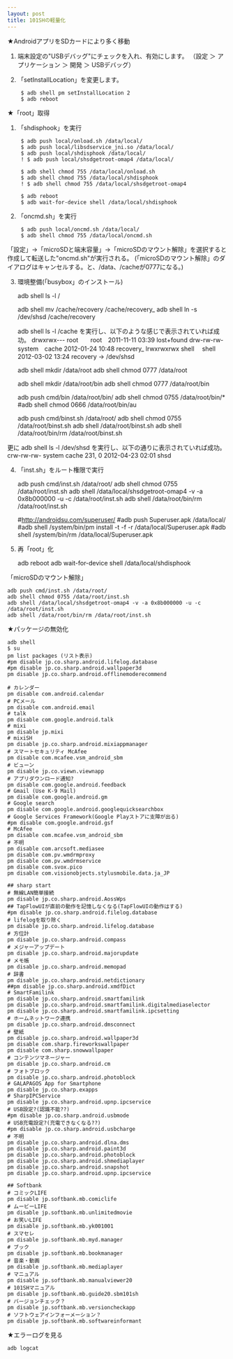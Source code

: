 ```yaml
---
layout: post
title: 101SHの軽量化
---
```


★AndroidアプリをSDカードにより多く移動
1. 端末設定の"USBデバッグ"にチェックを入れ、有効にします。
（設定 ＞ アプリケーション ＞ 開発 ＞ USBデバッグ）

2. 「setInstallLocation」を変更します。

        $ adb shell pm setInstallLocation 2
        $ adb reboot


★「root」取得
1. 「shdisphook」を実行

        $ adb push local/onload.sh /data/local/
        $ adb push local/libsdservice_jni.so /data/local/
        $ adb push local/shdisphook /data/local/
        ! $ adb push local/shsdgetroot-omap4 /data/local/
        
        $ adb shell chmod 755 /data/local/onload.sh
        $ adb shell chmod 755 /data/local/shdisphook
        ! $ adb shell chmod 755 /data/local/shsdgetroot-omap4
        
        $ adb reboot
        $ adb wait-for-device shell /data/local/shdisphook

2. 「oncmd.sh」を実行

        $ adb push local/oncmd.sh /data/local/
        $ adb shell chmod 755 /data/local/oncmd.sh
「設定」→「microSDと端末容量」→「microSDのマウント解除」を選択すると作成して転送した"oncmd.sh"が実行される。
(「microSDのマウント解除」のダイアログはキャンセルする。と、/data、/cacheが0777になる。)

3. 環境整備(「busybox」のインストール)

    adb shell ls -l /
    
    adb shell mv /cache/recovery /cache/recovery_
    adb shell ln -s /dev/shsd /cache/recovery
    
    adb shell ls -l /cache を実行し、以下のような感じで表示されていれば成功。
    drwxrwx--- root　　root　2011-11-11 03:39 lost+found
    drw-rw-rw- system　cache 2012-01-24 10:48 recovery_
    lrwxrwxrwx shell　 shell 2012-03-02 13:24 recovery -> /dev/shsd
    
    adb shell mkdir /data/root
    adb shell chmod 0777 /data/root
    
    adb shell mkdir /data/root/bin
    adb shell chmod 0777 /data/root/bin
    
    adb push cmd/bin /data/root/bin/
    adb shell chmod 0755 /data/root/bin/*
    #adb shell chmod 0666 /data/root/bin/au
    
    adb push cmd/binst.sh /data/root/
    adb shell chmod 0755 /data/root/binst.sh
    adb shell /data/root/binst.sh
    adb shell /data/root/bin/rm /data/root/binst.sh

更に adb shell ls -l /dev/shsd を実行し、以下の通りに表示されていれば成功。
crw-rw-rw- system cache 231, 0 2012-04-23 02:01 shsd

4. 「inst.sh」をルート権限で実行

    adb push cmd/inst.sh /data/root/
    adb shell chmod 0755 /data/root/inst.sh
    adb shell /data/local/shsdgetroot-omap4 -v -a 0x8b000000 -u -c /data/root/inst.sh
    adb shell /data/root/bin/rm /data/root/inst.sh
    
    #http://androidsu.com/superuser/
    #adb push Superuser.apk /data/local/
    #adb shell /system/bin/pm install -t -f -r /data/local/Superuser.apk
    #adb shell /system/bin/rm /data/local/Superuser.apk

5. 再「root」化

    adb reboot
    adb wait-for-device shell /data/local/shdisphook

「microSDのマウント解除」

    adb push cmd/inst.sh /data/root/
    adb shell chmod 0755 /data/root/inst.sh
    adb shell /data/local/shsdgetroot-omap4 -v -a 0x8b000000 -u -c /data/root/inst.sh
    adb shell /data/root/bin/rm /data/root/inst.sh


★パッケージの無効化

    adb shell
    $ su
    pm list packages (リスト表示)
    #pm disable jp.co.sharp.android.lifelog.database
    #pm disable jp.co.sharp.android.wallpaper3d
    pm disable jp.co.sharp.android.offlinemoderecommend
    
    # カレンダー
    pm disable com.android.calendar
    # PCメール
    pm disable com.android.email
    # talk
    pm disable com.google.android.talk
    # mixi
    pm disable jp.mixi
    # mixiSH
    pm disable jp.co.sharp.android.mixiappmanager
    # スマートセキュリティ McAfee
    pm disable com.mcafee.vsm_android_sbm
    # ビューン
    pm disable jp.co.viewn.viewnapp
    # アプリダウンロード通知?
    pm disable com.google.android.feedback
    # Gmail (Use K-9 Mail)
    pm disable com.google.android.gm
    # Google search
    pm disable com.google.android.googlequicksearchbox
    # Google Services Framework(Google Playストアに支障が出る)
    #pm disable com.google.android.gsf
    # McAfee
    pm disable com.mcafee.vsm_android_sbm
    # 不明
    pm disable com.arcsoft.mediasee
    pm disable com.pv.wmdrmproxy
    pm disable com.pv.wmdrmservice
    pm disable com.svox.pico
    pm disable com.visionobjects.stylusmobile.data.ja_JP
    
    ## sharp start
    # 無線LAN簡単接続
    pm disable jp.co.sharp.android.AossWps
    ## TapFlowUIが直前の動作を記憶しなくなる(TapFlowUIの動作はする)
    #pm disable jp.co.sharp.android.filelog.database
    # lifelogを取り除く
    pm disable jp.co.sharp.android.lifelog.database
    # 方位計
    pm disable jp.co.sharp.android.compass
    # メジャーアップデート
    pm disable jp.co.sharp.android.majorupdate
    # メモ帳
    pm disable jp.co.sharp.android.memopad
    # 辞書
    pm disable jp.co.sharp.android.netdictionary
    ##pm disable jp.co.sharp.android.xmdfDict
    # SmartFamilink
    pm disable jp.co.sharp.android.smartfamilink
    pm disable jp.co.sharp.android.smartfamilink.digitalmediaselector
    pm disable jp.co.sharp.android.smartfamilink.ipcsetting
    # ホームネットワーク連携
    pm disable jp.co.sharp.android.dmsconnect
    # 壁紙
    pm disable jp.co.sharp.android.wallpaper3d
    pm disable com.sharp.fireworkswallpaper
    pm disable com.sharp.snowwallpaper
    # コンテンツマネージャー
    pm disable jp.co.sharp.android.cm
    # フォトブロック
    pm disable jp.co.sharp.android.photoblock
    # GALAPAGOS App for Smartphone
    pm disable jp.co.sharp.exapps
    # SharpIPCService
    pm disable jp.co.sharp.android.upnp.ipcservice
    # USB設定?(認識不能??)
    #pm disable jp.co.sharp.android.usbmode
    # USB充電設定?(充電できなくなる??)
    #pm disable jp.co.sharp.android.usbcharge
    # 不明
    pm disable jp.co.sharp.android.dlna.dms
    pm disable jp.co.sharp.android.paint3d
    pm disable jp.co.sharp.android.photoblock
    pm disable jp.co.sharp.android.shmediaplayer
    pm disable jp.co.sharp.android.snapshot
    pm disable jp.co.sharp.android.upnp.ipcservice
    
    ## Softbank
    # コミックLIFE
    pm disable jp.softbank.mb.comiclife
    # ムービーLIFE
    pm disable jp.softbank.mb.unlimitedmovie
    # お笑いLIFE
    pm disable jp.softbank.mb.yk001001
    # スマセレ
    pm disable jp.softbank.mb.myd.manager
    # ブック
    pm disable jp.softbank.mb.bookmanager
    # 音楽・動画
    pm disable jp.softbank.mb.mediaplayer
    # マニュアル
    pm disable jp.softbank.mb.manualviewer20
    # 101SHマニュアル
    pm disable jp.softbank.mb.guide20.sbm101sh
    # バージョンチェック？
    pm disable jp.softbank.mb.versioncheckapp
    # ソフトウェアインフォーメーション？
    pm disable jp.softbank.mb.softwareinformant

★エラーログを見る

    adb logcat
